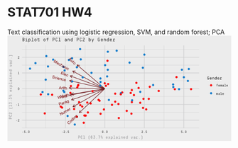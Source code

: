 # STAT701 HW4
Text classification using logistic regression, SVM, and random forest; PCA
![](stat701_hw4.png)
